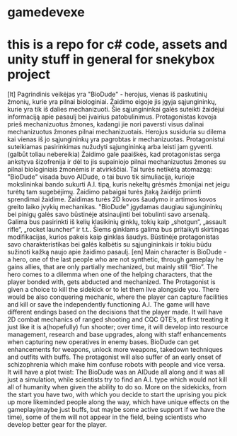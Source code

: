 # gamedevexe
# this is a repo for c# code, assets and unity stuff in general for snekybox project

[lt]
Pagrindinis veikėjas yra "BioDude" - herojus, vienas iš paskutinių žmonių, kurie yra pilnai biologiniai. Žaidimo eigoje jis įgyja sąjungininkų, kurie yra tik iš dalies mechanizuoti. Šie sąjungininkai galės suteikti žaidėjui informaciją apie pasaulį bei įvairius patobulinimus. Protagonistas kovoja prieš mechanizuotus žmones, kadangi jie nori paversti visus dalinai mechanizuotus žmones pilnai mechanizuotais. Herojus susiduria su dilema kai vienas iš jo sąjungininkų yra pagrobtas ir mechanizuotas. Protagonistui suteikiamas pasirinkimas nužudyti sąjungininką arba leisti jam gyventi. (galbūt toliau nebereikia) Žaidimo gale paaiškės, kad protagonistas serga ankstyva šizofrenija ir dėl to jis supainiojo pilnai mechanizuotus žmones su pilnai biologiniais žmonėmis ir atvirkščiai. Tai turės netikėtą atomazgą: "BioDude" visada buvo AIDude, o tai buvo tik simuliacija, kurioje mokslininkai bando sukurti A.I. tipą, kuris nekeltų grėsmės žmonijai net jeigu turėtų tam sugebėjimų.
Žaidimo pabaigai turės įtaką žaidėjo priimti sprendimai žaidime. Žaidimas turės 2D kovos  šaudymo ir artimos kovos greito laiko įvykių mechanikas. "BioDude" įgydamas daugiau sąjungininkų bei pinigų galės savo būstinėje atsinaujinti bei tobulinti savo arsenalą. Galima bus pasirinkti iš kelių klasikinių ginklų, tokių kaip „shotgun“, „assault rifle“, „rocket launcher“ ir t.t.. Šiems ginklams galima bus pritaikyti skirtingas modifikacijas, kurios pakeis kaip ginklas šaudys. Būstinėje protagonistas savo charakteristikas bei galės kalbėtis su sąjungininkais ir tokiu būdu sužinoti kažką naujo apie žaidimo pasaulį.
[en]
Main character is BioDude - a hero, one of the last people who are not synthetic, through gameplay he gains allies, that are only partially mechanized, but mainly still “Bio”. The hero comes to a dilemma when one of the helping characters, that the player bonded with, gets abducted and mechanized. The Protagonist is given a choice to kill the sidekick or to let them live alongside you. There would be also conquering mechanic, where the player can capture facilities and kill or save the independently functioning A.I. The game will have different endings based on the decisions that the player made. It will have 2D combat mechanics of ranged shooting and CQC QTE’s, at first treating it just like it is a(hopefully) fun shooter; over time, it will develop into resource management, research and base upgrades, along with staff enhancements when capturing new operatives in enemy bases. BioDude can get enhancements for weapons, unlock more weapons, takedown techniques and outfits with buffs. The protagonist will also suffer of an early onset of schizophrenia which make him confuse robots with people and vice versa. It will have a plot twist: The BioDude was an AIDude all along and it was all just a simulation, while scientists try to find an A.I. type which would not kill all of humanity when given the ability to do so.
More on the sidekicks, from the start you have two, with which you decide to start the uprising you pick up more likeminded people along the way, which have unique effects on the gameplay(maybe just buffs, but maybe some active support if we have the time), some of them will not appear in the field, being scientists who develop better gear for the player.

